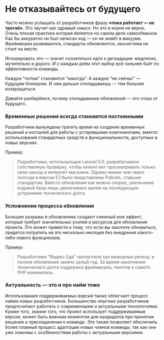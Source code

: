 # Не отказывайтесь от будущего

Часто можно услышать от разработчиков фразу **«пока работает — не трогай»**.
Это звучит как здравый смысл. Но это в корне не верно.
Очень плохая практика которая является на самом деле самообманом.
Как бы аккуратно ни был написан код — он не живёт в вакууме.
Фреймворки развиваются, стандарты обновляются, экосистема не стоит на месте.

Игнорировать это — значит сознательно идти к деградации: медленно, мучительно и дорого.
И с каждым днём этот выбор всё сильнее бьёт по эффективности команды.

Каждое "потом" становится "никогда".
А каждое "не сейчас" — будущим блокером.
И чем дальше откладываешь — тем больнее возвращаться.

Давайте разберёмся, почему откладывание обновлений — это отказ от будущего.

### Временные решения всегда становятся постоянными

Разработчики вынуждены тратить время на создание временных решений и костылей для работы с устаревшими компонентами,
вместо использования стандартных средств и функциональности, доступных в новых версиях.

Пример:
> Разработчики, использующие Laravel 5.0, разрабатывали собственную проверку, чтобы клиент мог просматривать только свои
> заказы в интернет-магазине. Однако менее чем через полгода в версии 5.1 были представлены Policies, ставшие стандартом.
> Вместо обновления как можно скорее, увеличение кодовой базы лишь увеличивало время на последующее устранение
> технического долга.

### Усложнение процесса обновления

Большие разрывы в обновлениях создают снежный ком эффект, который требует значительных усилий и ресурсов для обновления
проекта. Это может привести к тому, что если вы захотите обновиться, придется потратить на это несколько месяцев без
внедрения какого-либо нового функционала.

Пример:
> Разработчики “Яндекс.Еда” пропустили три мажорных релиза, и полное обновление заняло целый год. За время накопления
> технического долга поддержка фреймворка, пакетов и самого PHP изменилась.

### Актуальность — это и про найм тоже

Использование поддерживаемых версий также облегчает процесс найма новых разработчиков. Большинство опытных разработчиков
предпочитают работать с современными и актуальными технологиями. Кроме того, знание того, что проект использует
поддерживаемые версии, может быть важным моментом для кандидатов при принятии решения о присоединении к команде. Это
также позволяет обеспечить более плавный процесс адаптации новых членов команды, так как они уже знакомы с особенностями
работы с актуальными версиями.

